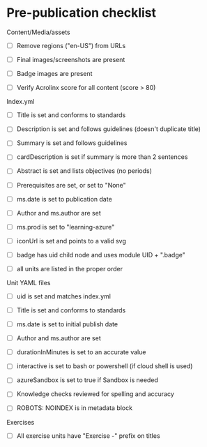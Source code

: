# Pre-publication checklist

Content/Media/assets

- [ ] Remove regions ("en-US") from URLs

- [ ] Final images/screenshots are present

- [ ] Badge images are present

- [ ] Verify Acrolinx score for all content (score > 80)

Index.yml

- [ ] Title is set and conforms to standards

- [ ] Description is set and follows guidelines (doesn't duplicate title)

- [ ] Summary is set and follows guidelines

- [ ] cardDescription is set if summary is more than 2 sentences

- [ ] Abstract is set and lists objectives (no periods)

- [ ] Prerequisites are set, or set to "None"

- [ ] ms.date is set to publication date

- [ ] Author and ms.author are set

- [ ] ms.prod is set to "learning-azure"

- [ ] iconUrl is set and points to a valid svg

- [ ] badge has uid child node and uses module UID + ".badge"

- [ ] all units are listed in the proper order

Unit YAML files

- [ ] uid is set and matches index.yml

- [ ] Title is set and conforms to standards

- [ ] ms.date is set to initial publish date

- [ ] Author and ms.author are set

- [ ] durationInMinutes is set to an accurate value

- [ ] interactive is set to bash or powershell (if cloud shell is used)

- [ ] azureSandbox is set to true if Sandbox is needed

- [ ]  Knowledge checks reviewed for spelling and accuracy

- [ ] ROBOTS: NOINDEX is in metadata block

Exercises

- [ ] All exercise units have "Exercise -"  prefix on titles

